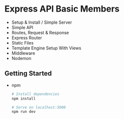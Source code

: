 # Express API Basic Members

- Setup & Install / Simple Server
- Simple API
- Routes, Request & Response
- Express Router
-  Static Files
- Template Engine Setup With Views
- Middleware
- Nodemon


## Getting Started

* npm
  ```sh
  # Install dependencies
  npm install
  
  # Serve on localhost:5000
  npm run dev
  ```
